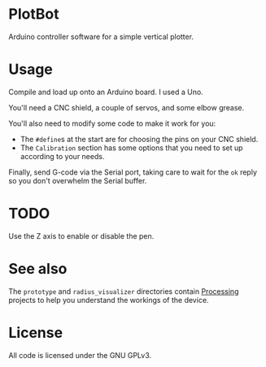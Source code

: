 # PlotBot

Arduino controller software for a simple vertical plotter.

# Usage

Compile and load up onto an Arduino board. I used a Uno.

You'll need a CNC shield, a couple of servos, and some elbow grease.

You'll also need to modify some code to make it work for you:

- The `#define`s at the start are for choosing the pins on your CNC shield.
- The `Calibration` section has some options that you need to set up according to your needs.

Finally, send G-code via the Serial port, taking care to wait for the `ok` reply so you don't overwhelm the Serial buffer.

# TODO

Use the Z axis to enable or disable the pen.

# See also

The `prototype` and `radius_visualizer` directories contain [Processing](https://processing.org/) projects to help you understand the workings of the device.

# License

All code is licensed under the GNU GPLv3.
